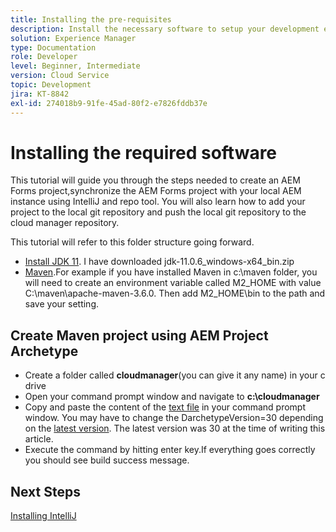 ```yaml
---
title: Installing the pre-requisites
description: Install the necessary software to setup your development environment
solution: Experience Manager
type: Documentation
role: Developer
level: Beginner, Intermediate
version: Cloud Service
topic: Development
jira: KT-8842
exl-id: 274018b9-91fe-45ad-80f2-e7826fddb37e
---
```

# Installing the required software

This tutorial will guide you through the steps needed to create an AEM Forms project,synchronize the AEM Forms project with your local AEM instance using IntelliJ and repo tool. You will also learn how to add your project to the local git repository and push the local git repository to the cloud manager repository.





This tutorial will refer to this folder structure going forward.

* [Install JDK 11](https://www.oracle.com/java/technologies/downloads/#java11-windows). I have downloaded jdk-11.0.6_windows-x64_bin.zip
* [Maven](https://maven.apache.org/guides/getting-started/windows-prerequisites.html).For example if you have installed Maven in c:\maven folder, you will need to create an environment variable called M2_HOME with value C:\maven\apache-maven-3.6.0. Then add M2_HOME\bin to the path and save your setting.

## Create Maven project using AEM Project Archetype
 
* Create a folder called **cloudmanager**(you can give it any name) in your c drive
* Open your command prompt window and navigate to **c:\cloudmanager**
* Copy and paste the content of the [text file](assets/creating-maven-project.txt) in your command prompt window. You may have to change the DarchetypeVersion=30 depending on the [latest version](https://github.com/adobe/aem-project-archetype/releases). The latest version was 30 at the time of writing this article. 
* Execute the command by hitting enter key.If everything goes correctly you should see build success message.

## Next Steps

[Installing IntelliJ](./intellij-set-up.md)